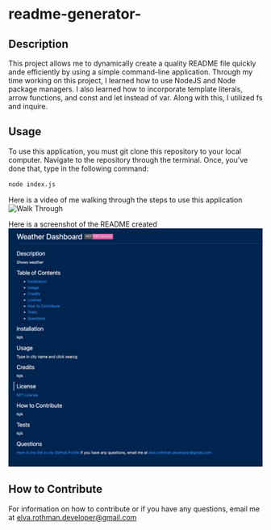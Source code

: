# readme-generator-
  
## Description 
This project allows me to dynamically create a quality README file quickly ande efficiently by using a simple command-line application. Through my time working on this project, I learned how to use NodeJS and Node package managers. I also learned how to incorporate template literals, arrow functions, and const and let instead of var. Along with this, I utilized fs and inquire.

## Usage 
To use this application, you must git clone this repository to your local computer. Navigate to the repository through the terminal. 
Once, you've done that, type in the following command:

```bash
node index.js
```
Here is a video of me walking through the steps to use this application
![Walk Through](./images/walkthrough.gif)

Here is a screenshot of the README created 
![README screenshot](./images/readmescreenshot.png)

## How to Contribute 
For information on how to contribute or if you have any questions, email me at elva.rothman.developer@gmail.com



